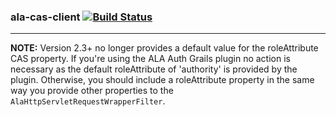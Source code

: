### ala-cas-client   [![Build Status](https://travis-ci.org/AtlasOfLivingAustralia/ala-cas-client.svg?branch=master)](https://travis-ci.org/AtlasOfLivingAustralia/ala-cas-client)

---

**NOTE:** Version 2.3+ no longer provides a default value for the roleAttribute CAS property.  If you're using the ALA Auth Grails plugin no action is necessary as the default roleAttribute of 'authority' is provided by the plugin.  Otherwise, you should include a roleAttribute property in the same way you provide other properties to the `AlaHttpServletRequestWrapperFilter`.
